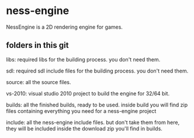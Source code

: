 ness-engine
===========

NessEngine is a 2D rendering engine for games.

## folders in this git

libs: 
required libs for the building process. you don't need them.

sdl: 
required sdl include files for the building process. you don't need them.

source: 
all the source files.

vs-2010: 
visual studio 2010 project to build the engine for 32/64 bit.

builds:
all the finished builds, ready to be used. inside build you will find zip files containing everything you need for a ness-engine project

include:
all the ness-engine include files. but don't take them from here, they will be included inside the download zip you'll find in builds.